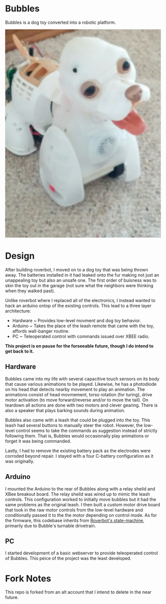 # Bubbles
Bubbles is a dog toy converted into a robotic platform.

![Picture of a robotic dog toy with arduino attached. Its really cute by the way. UwU](./Main-Img.jpg?raw=true)

# Design
After building roverbot, I moved on to a dog toy that was being thrown away. The batteries installed in it had leaked onto the fur making not just an unappealing toy but also an unsafe one. The first order of buisness was to skin the toy out in the garage (not sure what the neighbors were thinking when they walked past).

Unlike roverbot where I replaced all of the electronics, I instead wanted to hack an arduino ontop of the existing controls. This lead to a three layer architecture:
- Hardware ~ Provides low-level movment and dog toy behavior.
- Arduino ~ Takes the place of the leash remote that came with the toy, affords wall-banger routine.
- PC ~ Teleoperated control with commands issued over XBEE radio.

**This project is on pause for the forseeable future, though I do intend to get back to it.**

## Hardware
Bubbles came into my life with several capacitive touch sensors on its body that cause various animations to be played. Likewise, he has a photodiode on his head that detects nearby movement to play an animation. The animations consist of head movmement, torso rotation (for turing), drive motor activation (to move forward/reverse and/or to move the tail). On teardown all actions are done with two motors and clever gearing. There is also a speaker that plays barking sounds during animation.

Bubbles also came with a leash that could be plugged into the toy. This leash had several buttons to manually steer the robot. However, the low-level control seems to take the commands as suggestion instead of strictly following them. That is, Bubbles would occasionally play animations or forget it was being commanded.

Lastly, I had to remove the existing battery pack as the electrodes were corroded beyond repair. I stayed with a four C-battery configuration as it was originally.

## Arduino
I mounted the Arduino to the rear of Bubbles along with a relay sheild and XBee breakout board. The relay sheild was wired up to mimic the leash controls. This configuration worked to initially move bubbles but it had the same problems as the original leash. I then built a custom motor drive board that took in the raw motor controls from the low-level hardware and conditionally passed it to the the motor depending on control mode. As for the firmware, this codebase inherits from [Roverbot's state-machine](https://github.com/curthenrichs/Roverbot), primarily due to Bubble's turnable drivetrain.

## PC
I started development of a basic webserver to provide teleoperated control of Bubbles. This peice of the project was the least developed.

# Fork Notes
This repo is forked from an alt account that I intend to delete in the near future.
